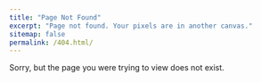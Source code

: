 ```yaml
---
title: "Page Not Found"
excerpt: "Page not found. Your pixels are in another canvas."
sitemap: false
permalink: /404.html/
---
```


Sorry, but the page you were trying to view does not exist.

